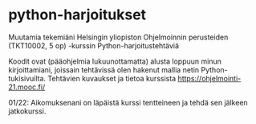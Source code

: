 # python-harjoitukset
Muutamia tekemiäni Helsingin yliopiston Ohjelmoinnin perusteiden (TKT10002, 5 op) -kurssin Python-harjoitustehtäviä

Koodit ovat (pääohjelmia lukuunottamatta) alusta loppuun minun kirjoittamiani, joissain tehtävissä olen hakenut mallia netin Python-tukisivuilta. Tehtävien kuvaukset ja tietoa kurssista https://ohjelmointi-21.mooc.fi/

01/22: Aikomuksenani on läpäistä kurssi tentteineen ja tehdä sen jälkeen jatkokurssi.
